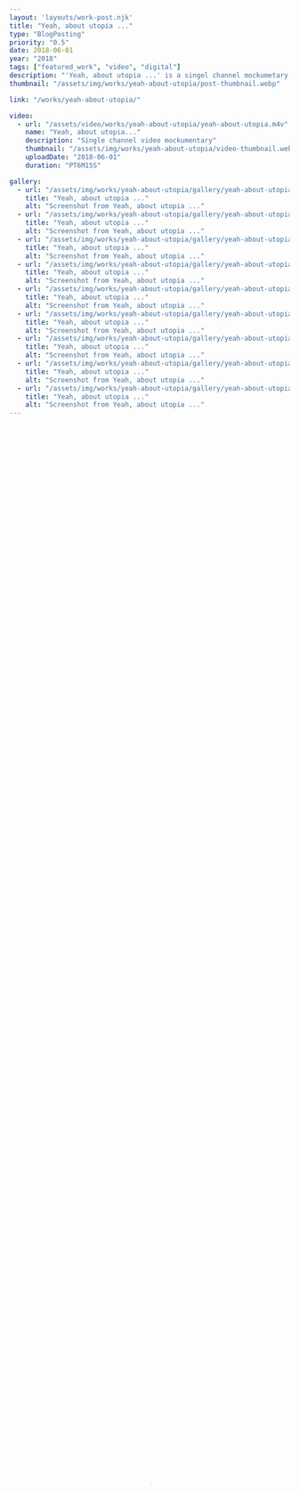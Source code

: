 ```yaml
---
layout: 'layouts/work-post.njk'
title: "Yeah, about utopia ..."
type: "BlogPosting"
priority: "0.5"
date: 2018-06-01
year: "2018"
tags: ["featured_work", "video", "digital"]
description: "'Yeah, about utopia ...' is a singel channel mockumetary which was created as part of a larger installation of work which was the focus for my graduate degree show. The larger body of work and this film explored themes of nostalgia and how places and things in the past were designed with a utopian ideal but over time have become concrete shells of their intended design."
thumbnail: "/assets/img/works/yeah-about-utopia/post-thumbnail.webp"

link: "/works/yeah-about-utopia/"

video:
  - url: "/assets/video/works/yeah-about-utopia/yeah-about-utopia.m4v"
    name: "Yeah, about utopia..."
    description: "Single channel video mockumentary"
    thumbnail: "/assets/img/works/yeah-about-utopia/video-thumbnail.webp"
    uploadDate: "2018-06-01"
    duration: "PT6M15S"

gallery:
  - url: "/assets/img/works/yeah-about-utopia/gallery/yeah-about-utopia-1.webp"
    title: "Yeah, about utopia ..."
    alt: "Screenshot from Yeah, about utopia ..."
  - url: "/assets/img/works/yeah-about-utopia/gallery/yeah-about-utopia-2.webp"
    title: "Yeah, about utopia ..."
    alt: "Screenshot from Yeah, about utopia ..."
  - url: "/assets/img/works/yeah-about-utopia/gallery/yeah-about-utopia-3.webp"
    title: "Yeah, about utopia ..."
    alt: "Screenshot from Yeah, about utopia ..."
  - url: "/assets/img/works/yeah-about-utopia/gallery/yeah-about-utopia-4.webp"
    title: "Yeah, about utopia ..."
    alt: "Screenshot from Yeah, about utopia ..."
  - url: "/assets/img/works/yeah-about-utopia/gallery/yeah-about-utopia-5.webp"
    title: "Yeah, about utopia ..."
    alt: "Screenshot from Yeah, about utopia ..."
  - url: "/assets/img/works/yeah-about-utopia/gallery/yeah-about-utopia-6.webp"
    title: "Yeah, about utopia ..."
    alt: "Screenshot from Yeah, about utopia ..."
  - url: "/assets/img/works/yeah-about-utopia/gallery/yeah-about-utopia-7.webp"
    title: "Yeah, about utopia ..."
    alt: "Screenshot from Yeah, about utopia ..."
  - url: "/assets/img/works/yeah-about-utopia/gallery/yeah-about-utopia-8.webp"
    title: "Yeah, about utopia ..."
    alt: "Screenshot from Yeah, about utopia ..."
  - url: "/assets/img/works/yeah-about-utopia/gallery/yeah-about-utopia-9.webp"
    title: "Yeah, about utopia ..."
    alt: "Screenshot from Yeah, about utopia ..."
---
```


<video width="100%" height="100%" controls controlsList="nodownload" poster="{{ video[0].thumbnail }}">
    <source src="{{ video[0].url }}" type="video/mp4">
    Your browser does not support the video tag.
</video>
<figcaption>
    "{{ video[0].name }}". {{ video[0].description }}.
</figcaption>

<br>

<p class="indent"><i>Yeah, about utopia ...</i>, is a singel channel mockumetary which was created as part of a larger installation of work which was the focus for my graduate degree show. The larger body of work and this film explored themes of nostalgia and how places and things in the past were designed with a utopian ideal but over time have become concrete shells of their intended design.</p>

<p>This film focuses on one of the first <i>New Towns</i> built in the UK after the second world war, these towns were built in response to workers on London wanting somewhere greener to live, so towns like Stevenage were built to house these new workers. Except that however well intentioned the original designs for these towns was, they have become incredibly dated and neglected. Multiple decades worth of little to no investment in the local infrastructure, this combined with the ironic fact that Stevenage's town center is now being redesigned to be a place to live and commute into London dues to its close proximity to the captial and direct public transportation. That DREAM of a utopian small town for worked to escape a large city, get a comfortable job and enjoy family life has eroded.</p>

<p>Leonard Vincent was the Chief Architect and Key Planner of Stevenage from 1954 ~ 1962, ...</p>

<p>As Leonard Vincent said in <a href="https://www.talkingnewtowns.org.uk/content/category/towns/stevenage/leonard-vincent" title="Talking New Towns">Talking New Towns</a> <sup><i class="fa-solid fa-arrow-up-right-from-square icon-grey"></i></sup></p>

<blockquote>
<p>"transcript"</p>

</blockquote>

<p class="indent">continue</p>

<br>
<br>
